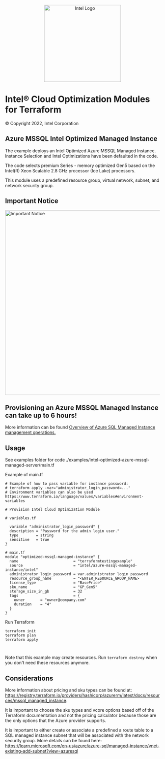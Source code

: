 <p align="center">
  <img src="https://github.com/intel/terraform-intel-azure-mssql-managed-instance/blob/main/images/logo-classicblue-800px.png?raw=true" alt="Intel Logo" width="250"/>
</p>


# Intel® Cloud Optimization Modules for Terraform

© Copyright 2022, Intel Corporation

## Azure MSSQL Intel Optimized Managed Instance 
The example deploys an Intel Optimized Azure MSSQL Managed Instance. Instance Selection and Intel Optimizations have been defaulted in the code.

The code selects premium Series - memory optimized Gen5 based on the Intel(R) Xeon Scalable 2.8 GHz processor (Ice Lake) processors.

This module uses a predefined resource group, virtual network, subnet, and network security group. 

## Important Notice
<img src="https://github.com/intel/terraform-intel-azure-mssql-managed-instance/blob/main/images/important_notice_mssql_managed_instance.png?raw=true" alt="Important Notice" width="600">

## **Provisioning an Azure MSSQL Managed Instance can take up to 6 hours!**
More information can be found [Overview of Azure SQL Managed Instance management operations.](https://learn.microsoft.com/en-us/azure/azure-sql/managed-instance/management-operations-overview?view=azuresql)

## Usage
See examples folder for code ./examples/intel-optimized-azure-mssql-managed-server/main.tf

Example of main.tf

```hcl
# Example of how to pass variable for instance password:
# terraform apply -var="administrator_login_password=..."
# Environment variables can also be used https://www.terraform.io/language/values/variables#environment-variables

# Provision Intel Cloud Optimization Module

# variables.tf

  variable "administrator_login_password" {
  description = "Password for the admin login user."
  type        = string
  sensitive   = true
}

# main.tf
module "optimized-mssql-managed-instance" {
  name                         = "terraformtestingexample"
  source                       = "intel/azure-mssql-managed-instance/intel"
  administrator_login_password = var.administrator_login_password
  resource_group_name          = "<ENTER_RESOURCE_GROUP_NAME>
  license_type                 = "BasePrice"
  sku_name                     = "GP_Gen5"
  storage_size_in_gb           = 32
  tags                         = {
    owner       = "owner@company.com"
    duration    = "4"
  }
}

```

Run Terraform

```hcl
terraform init  
terraform plan
terraform apply



```

Note that this example may create resources. Run `terraform destroy` when you don't need these resources anymore.

## Considerations  

More information about pricing and sku types can be found at: https://registry.terraform.io/providers/hashicorp/azurerm/latest/docs/resources/mssql_managed_instance.

It is important to choose the sku types and vcore options based off of the Terraform documentation and not the pricing calculator because those are the only options that the Azure provider supports.


It is important to either create or associate a predefined a route table to a SQL managed instance subnet that will be associated with the network security group. More details can be found here: https://learn.microsoft.com/en-us/azure/azure-sql/managed-instance/vnet-existing-add-subnet?view=azuresql




